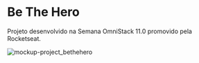 # Be The Hero
Projeto desenvolvido na Semana OmniStack 11.0 promovido pela Rocketseat.

![mockup-project_bethehero](https://user-images.githubusercontent.com/48692878/78276838-faac0180-74e9-11ea-98d2-08d69c7ff0e3.png)
